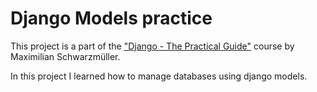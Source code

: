 # Django Models practice

<p>
This project is a part of the <a href="https://www.udemy.com/course/python-django-the-practical-guide/#instructor-2" target="_blank">"Django - The Practical Guide"</a> course by Maximilian Schwarzmüller.
</p>

<p>
In this project I learned how to manage databases using django models.
</p>